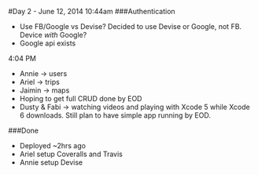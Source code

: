 #Day 2 - June 12, 2014 
10:44am
###Authentication
- Use FB/Google vs Devise? Decided to use Devise or Google, not FB. Device _with_ Google?
- Google api exists

4:04 PM
- Annie -> users
- Ariel -> trips
- Jaimin -> maps
- Hoping to get full CRUD done by EOD
- Dusty & Fabi -> watching videos and playing with Xcode 5 while Xcode 6 downloads. Still plan to have simple app running by EOD.

###Done
- Deployed ~2hrs ago
- Ariel setup Coveralls and Travis
- Annie setup Devise
